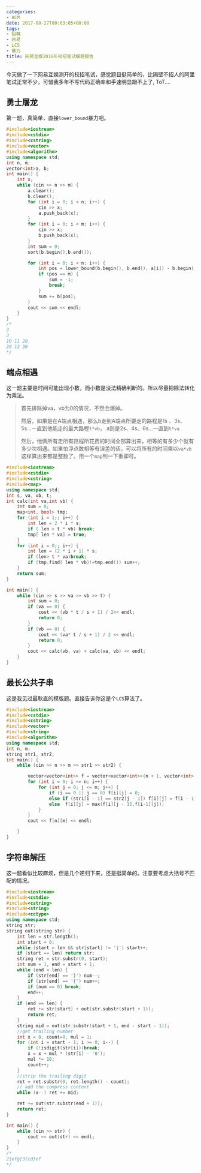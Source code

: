 ```yaml
---
categories:
- ACM
date: 2017-08-27T00:03:05+08:00
tags:
- 招聘
- 网易
- LCS
- 暴力
title: 网易互娱2018年校招笔试解题报告
---
```


今天做了一下网易互娱测开的校招笔试，感觉题目挺简单的，比隔壁不招人的阿里笔试正常不少，可惜我多年不写代码正确率和手速明显跟不上了, ToT....<!--more-->

## 勇士屠龙

第一题，真简单，直接`lower_bound`暴力吧。

```C++
#include<iostream>
#include<cstdio>
#include<cstring>
#include<vector>
#include<algorithm>
using namespace std;
int n, m;
vector<int>a, b;
int main() {
	int x;
	while (cin >> n >> m) {
		a.clear();
		b.clear();
		for (int i = 0; i < n; i++) {
			cin >> x;
			a.push_back(x);
		}
		for (int i = 0; i < m; i++) {
			cin >> x;
			b.push_back(x);
		}
		int sum = 0;
		sort(b.begin(),b.end());

		for (int i = 0; i < n; i++) {
			int pos = lower_bound(b.begin(), b.end(), a[i]) - b.begin();
			if (pos == m) {
				sum = -1;
				break;
			}
			sum += b[pos];
		}
		cout << sum << endl;
	}
}
/*
3
3
10 11 20
20 12 30
*/
```

## 端点相遇

这一题主要是时间可能出现小数，而小数是没法精确判断的。所以尽量把除法转化为乘法。

> 首先排除掉va，vb为0的情况，不然会爆掉。
>
> 然后，如果是在A端点相遇，那么b走到A端点所要走的路程是1s 、3s、5s...一直到他能走的最大路程`t*vb`， a则是2s、4s、6s...一直到`t*va`
>
> 然后，他俩所有走所有路程所花费的时间全部算出来，相等的有多少个就有多少次相遇。如果怕浮点数相等有误差的话，可以将所有的时间乘以`va*vb`这样算出来都是整数了。用一个`map`判一下重即可。

```C++
#include<iostream>
#include<cstdio>
#include<cstring>
#include<map>
using namespace std;
int s, va, vb, t;
int calc(int va,int vb) {
	int sum = 0;
	map<int, bool> tmp;
	for (int i = 1;; i++) {
		int len = 2 * i * s;
		if ( len > t * vb) break;
		tmp[ len * va] = true;
	}
	for (int i = 0;; i++) {
		int len = (2 * i + 1) * s;
		if (len> t * va)break;
		if (tmp.find( len * vb)!=tmp.end()) sum++;
	}
	return sum;
}

int main() {
	while (cin >> s >> va >> vb >> t) {
		int sum = 0;
		if (va == 0) {
			cout << (vb * t / s + 1) / 2<< endl;
			return 0;
		}
		if (vb == 0) { 
			cout << (va* t / s + 1) / 2 << endl;
			return 0;
		}
		cout << calc(vb, va) + calc(va, vb) << endl;
	}
}
```

## 最长公共子串

这是我见过最耿直的模版题。直接告诉你这是个`LCS`算法了。

```C++
#include<iostream>
#include<cstdio>
#include<cstring>
#include<vector>
#include<string>
#include<algorithm>
using namespace std;
int n, m;
string str1, str2;
int main() {
	while (cin >> n >> m >> str1 >> str2) {

		vector<vector<int>> f = vector<vector<int>>(n + 1, vector<int>(m + 1));
		for (int i = 0; i <= n; i++) {
			for (int j = 0; j <= m; j++) {
				if (i == 0 || j == 0) f[i][j] = 0;
				else if (str1[i - 1] == str2[j - 1]) f[i][j] = f[i - 1][j - 1] + 1;
				else  f[i][j] = max(f[i][j - 1],f[i-1][j]);
			}
		}
		cout << f[n][m] << endl;

	}
}
```



## 字符串解压

这一题看似比较麻烦，但是几个递归下来，还是挺简单的。注意要考虑大括号不匹配的情况。

```C++
#include<iostream>
#include<cstdio>
#include<cstring>
#include<string>
#include<cctype>
using namespace std;
string str;
string out(string str) {
	int len = str.length();
	int start = 0;
	while (start < len && str[start] != '{') start++;
	if (start == len) return str;
	string ret = str.substr(0, start);
	int num = 1, end = start + 1;
	while (end < len) {
		if (str[end] == '}') num--;
		if (str[end] == '{') num++;
		if (num == 0) break;
		end++;
	}
	if (end == len) {
		ret += str[start] + out(str.substr(start + 1));
		return ret;
	}
	string mid = out(str.substr(start + 1, end - start - 1));
	//get trailing number
	int x = 0, count=0, mul = 1;
	for (int i = start - 1; i >= 0; i--) {
		if (!isdigit(str[i]))break;
		x = x + mul * (str[i] - '0');
		mul *= 10;
		count++;
	}
	//strip the trailing digit
	ret = ret.substr(0, ret.length() - count);
	// add the compress content
	while (x--) ret += mid;

	ret += out(str.substr(end + 1));
	return ret;
}

int main() {
	while (cin >> str) {
		cout << out(str) << endl;
	}
}
/*
2{efg}3{cd}ef
*/
```


